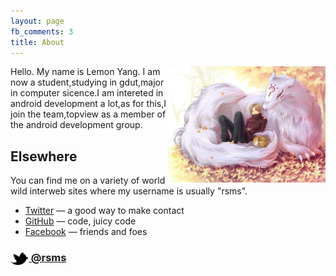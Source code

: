```yaml
---
layout: page
fb_comments: 3
title: About
---
```


<img src="portrait.jpg" width="50%" align="right">

Hello. My name is Lemon Yang. I am now a student,studying in gdut,major in computer sicence.I am intereted in android development a lot,as for this,I join the team,topview as a member of the android development group.


## Elsewhere

You can find me on a variety of world wild interweb sites where my username is usually "rsms".

- [Twitter](http://twitter.com/GdutLemon) — a good way to make contact
- [GitHub](https://github.com/lemon-yang) — code, juicy code
- [Facebook](http://www.facebook.com/) — friends and foes

### [<img src="/res/twitter.png" width="29" height="20" style="display:inline-block;vertical-align:middle"> @rsms](http://twitter.com/rsms)
